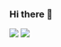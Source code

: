 ### Hi there 👋


![](https://github-readme-stats.vercel.app/api?username=yijiechoo16163&show_icons=true)
![](https://github-readme-stats.vercel.app/api?username=yijiechoo16163&show_icons=true&include_all_commits=true)


<!--
**yijiechoo16163/yijiechoo16163** is a ✨ _special_ ✨ repository because its `README.md` (this file) appears on your GitHub profile.

Here are some ideas to get you started:

- 🔭 I’m currently working on ...
- 🌱 I’m currently learning ...
- 👯 I’m looking to collaborate on ...
- 🤔 I’m looking for help with ...
- 💬 Ask me about ...
- 📫 How to reach me: ...
- 😄 Pronouns: ...
- ⚡ Fun fact: ...
-->
